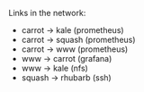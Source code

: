 Links in the network:

- carrot -> kale (prometheus)
- carrot -> squash (prometheus)
- carrot -> www (prometheus)
- www -> carrot (grafana)
- www -> kale (nfs)
- squash -> rhubarb (ssh)
